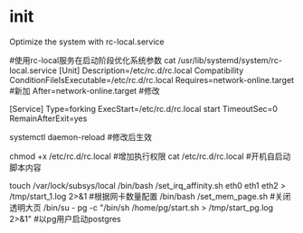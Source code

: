# init
Optimize the system with rc-local.service

#使用rc-local服务在启动阶段优化系统参数
cat /usr/lib/systemd/system/rc-local.service
[Unit]
Description=/etc/rc.d/rc.local Compatibility
ConditionFileIsExecutable=/etc/rc.d/rc.local
Requires=network-online.target  #新加
After=network-online.target  #修改

[Service]
Type=forking
ExecStart=/etc/rc.d/rc.local start
TimeoutSec=0
RemainAfterExit=yes

systemctl daemon-reload #修改后生效

chmod +x /etc/rc.d/rc.local #增加执行权限
cat /etc/rc.d/rc.local #开机自启动脚本内容

touch /var/lock/subsys/local
/bin/bash  <path>/set_irq_affinity.sh eth0 eth1 eth2 > /tmp/start_1.log 2>&1  #根据网卡数量配置
/bin/bash  <path>/set_mem_page.sh  #关闭透明大页
/bin/su - pg -c "/bin/sh /home/pg/start.sh > /tmp/start_pg.log  2>&1"  #以pg用户启动postgres


